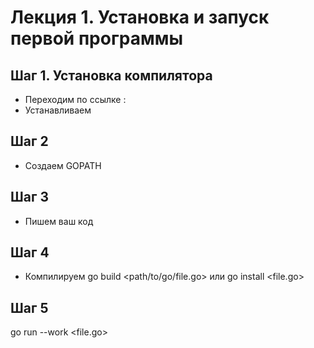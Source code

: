 # Лекция 1. Установка и запуск первой программы

## Шаг 1. Установка компилятора
* Переходим по ссылке : 
* Устанавливаем 

## Шаг 2
* Создаем GOPATH 

## Шаг 3
* Пишем ваш код

## Шаг 4 
* Компилируем 
go build <path/to/go/file.go>
или go install <file.go>

## Шаг 5
go run --work <file.go>
